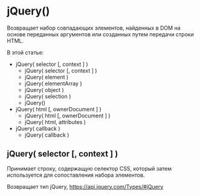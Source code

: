# jQuery()
Возвращает набор совпадающих элементов, найденных в DOM на основе переданных аргументов или созданных путем передачи строки HTML.

В этой статье:

- jQuery( selector [, context ] )
  - jQuery( selector [, context ] )
  - jQuery( element )
  - jQuery( elementArray )
  - jQuery( object )
  - jQuery( selection )
  - jQuery()
- jQuery( html [, ownerDocument ] )
  - jQuery( html [, ownerDocument ] )
  - jQuery( html, attributes )
- jQuery( callback )
  - jQuery( callback )

## jQuery( selector [, context ] )
Принимает строку, содержащую селектор CSS, который затем используется для сопоставления набора элементов.

Возвращает тип jQuery, https://api.jquery.com/Types/#jQuery
